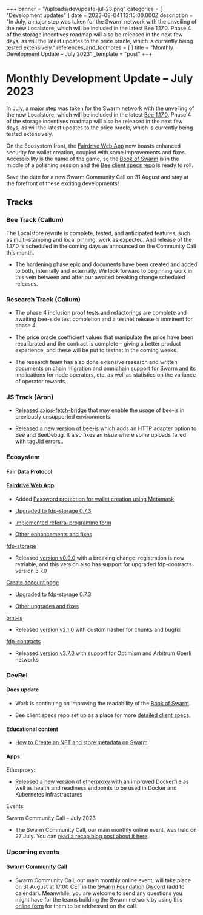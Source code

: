 +++
banner = "/uploads/devupdate-jul-23.png"
categories = [ "Development updates" ]
date = 2023-08-04T13:15:00.000Z
description = "In July, a major step was taken for the Swarm network with the unveiling of the new Localstore, which will be included in the latest Bee 1.17.0. Phase 4 of the storage incentives roadmap will also be released in the next few days, as will the latest updates to the price oracle, which is currently being tested extensively."
references_and_footnotes = [ ]
title = "Monthly Development Update – July 2023"
_template = "post"
+++

# Monthly Development Update – July 2023

In July, a major step was taken for the Swarm network with the unveiling
of the new Localstore, which will be included in the latest [<u>Bee
1.17.0</u>](https://github.com/ethersphere). Phase 4 of the storage
incentives roadmap will also be released in the next few days, as will
the latest updates to the price oracle, which is currently being tested
extensively.

On the Ecosystem front, the [<u>Fairdrive Web
App</u>](https://app.fairdrive.fairdatasociety.org/) now boasts enhanced
security for wallet creation, coupled with some improvements and fixes.
Accessibility is the name of the game, so the [<u>Book of
Swarm</u>](https://www.ethswarm.org/The-Book-of-Swarm.pdf) is in the
middle of a polishing session and the [<u>Bee client specs
repo</u>](https://github.com/ethersphere/specs) is ready to roll.

Save the date for a new Swarm Community Call on 31 August and stay at
the forefront of these exciting developments!

## Tracks

### Bee Track (Callum)

The Localstore rewrite is complete, tested, and anticipated features,
  such as multi-stamping and local pinning, work as expected. And
  release of the 1.17.0 is scheduled in the coming days as announced on
  the Community Call this month.

- The hardening phase epic and documents have been created and added to
  both, internally and externally. We look forward to beginning work in
  this vein between and after our awaited breaking change scheduled
  releases.

### Research Track (Callum)

- The phase 4 inclusion proof tests and refactorings are complete and
  awaiting bee-side test completion and a testnet release is imminent
  for phase 4.

- The price oracle coefficient values that manipulate the price have
  been recalibrated and the contract is complete – giving a better
  product experience, and these will be put to testnet in the coming
  weeks.

- The research team has also done extensive research and written
  documents on chain migration and omnichain support for Swarm and its
  implications for node operators, etc. as well as statistics on the
  variance of operator rewards.

### JS Track (Aron)

- [<u>Released
  axios-fetch-bridge</u>](https://github.com/Cafe137/axios-fetch-bridge)
  that may enable the usage of bee-js in previously unsupported
  environments.

- [<u>Released a new version of
  bee-js</u>](https://github.com/ethersphere/bee-js/releases/tag/v6.1.0)
  which adds an HTTP adapter option to Bee and BeeDebug. It also fixes
  an issue where some uploads failed with tagUid errors..

### Ecosystem

#### Fair Data Protocol

#### <u>Fairdrive Web App</u>

- Added [<u>Password protection for wallet creation using
  Metamask</u>](https://github.com/fairDataSociety/fairdrive-theapp/issues/399)

- [<u>Upgraded to fdp-storage
  0.7.3</u>](https://github.com/fairDataSociety/fairdrive-theapp/issues/378)

- [<u>Implemented referral programme
  form</u>](https://github.com/fairDataSociety/fairdrive-theapp/issues/338)

- [<u>Other enhancements and
  fixes</u>](https://github.com/fairDataSociety/fairdrive-theapp/issues?q=is%3Aissue+is%3Aclosed+closed%3A2023-07-01..2023-07-31+)

[<u>fdp-storage</u>](https://github.com/fairDataSociety/fdp-storage/)

- Released [<u>version
  v0.9.0</u>](https://github.com/fairDataSociety/fdp-storage/releases)
  with a breaking change: registration is now retriable, and this
  version also has support for upgraded fdp-contracts version 3.7.0

[<u>Create account
page</u>](https://github.com/fairDataSociety/fdp-create-account/)

- [<u>Upgraded to fdp-storage
  0.7.3</u>](https://github.com/fairDataSociety/fdp-create-account/issues/266)

- [<u>Other upgrades and
  fixes</u>](https://github.com/fairDataSociety/fdp-create-account/issues?q=is%3Aissue+is%3Aclosed+closed%3A2023-07-01..2023-07-31+)

[<u>bmt-js</u>](https://github.com/fairDataSociety/bmt-js)

- Released [<u>version
  v2.1.0</u>](https://github.com/fairDataSociety/bmt-js/releases) with
  custom hasher for chunks and bugfix

[<u>fdp-contracts</u>](https://github.com/fairDataSociety/fdp-contracts/)

- Released [<u>version
  v3.7.0</u>](https://github.com/fairDataSociety/fdp-contracts/releases)
  with support for Optimism and Arbitrum Goerli networks

### DevRel

#### Docs update

- Work is continuing on improving the readability of the [<u>Book of
  Swarm</u>](https://www.ethswarm.org/The-Book-of-Swarm.pdf).

- Bee client specs repo set up as a place for more [<u>detailed client
  specs</u>](https://github.com/ethersphere/specs).

#### Educational content 

- [<u>How to Create an NFT and store metadata on
  Swarm</u>](https://blog.ethswarm.org/foundation/2023/how-to-create-an-nft-and-store-metadata-on-swarm/)

#### Apps:

Etherproxy:

- [<u>Released a new version of
  etherproxy</u>](https://github.com/Cafe137/etherproxy) with an
  improved Dockerfile as well as health and readiness endpoints to be
  used in Docker and Kubernetes infrastructures

Events:

Swarm Community Call – July 2023

- The Swarm Community Call, our main monthly online event, was held on
  27 July. You can [<u>read a recap blog post about it</u>
  <u>here</u>](https://blog.ethswarm.org/foundation/2023/swarm-community-call-27-july-recap/).

### **Upcoming events**

#### **<u>Swarm Community Call</u>**

- Swarm Community Call, our main monthly online event, will take place
  on 31 August at 17:00 CET in the [<u>Swarm Foundation
  Discord</u>](https://discord.gg/PHqsVNSJ?event=1126056886773489675)
  (add to calendar). Meanwhile, you are welcome to send any questions
  you might have for the teams building the Swarm network by using this
  [<u>online form</u>](https://airtable.com/shrBRyrMkXFsJvLS3) for them
  to be addressed on the call.
